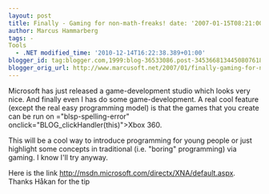 ```yaml
---
layout: post
title: Finally - Gaming for non-math-freaks! date: '2007-01-15T08:21:00.000+01:00'
author: Marcus Hammarberg
tags: -
Tools
  - .NET modified_time: '2010-12-14T16:22:38.389+01:00'
blogger_id: tag:blogger.com,1999:blog-36533086.post-3453668134450807618
blogger_orig_url: http://www.marcusoft.net/2007/01/finally-gaming-for-non-math-freaks.html
---
```


Microsoft has just released a game-development studio which looks
very nice. And finally even I has do some game-development. A real cool
feature (except the real easy programming model) is that the games that
you create can be run on <span>="blsp-spelling-error"
onclick="BLOG_clickHandler(this)">Xbox</span> 360.

This will be a cool way to introduce programming for young people or
just highlight some concepts in traditional (i.e. "boring" programming)
via gaming. I know I'll try anyway.

Here is the link <http://msdn.microsoft.com/directx/XNA/default.aspx>.
Thanks <span id="SPELLING_ERROR_1" class="blsp-spelling-error"
onclick="BLOG_clickHandler(this)">Håkan</span> for the tip
